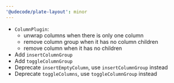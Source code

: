 ```yaml
---
'@udecode/plate-layout': minor
---
```


- `ColumnPlugin`:
  - unwrap columns when there is only one column
  - remove column group when it has no column children
  - remove column when it has no children
- Add `insertColumnGroup`
- Add `toggleColumnGroup`
- Deprecate `insertEmptyColumn`, use `insertColumnGroup` instead
- Deprecate `toggleColumns`, use `toggleColumnGroup` instead
